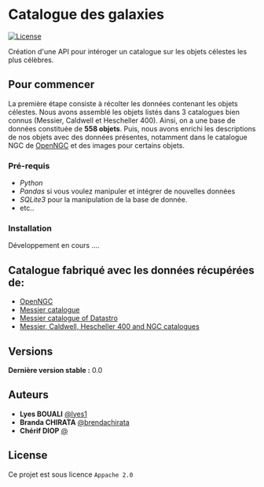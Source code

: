 # Catalogue des galaxies
[![License](https://img.shields.io/badge/license-Apache%202.0-blue.svg)](https://tldrlegal.com/license/apache-license-2.0-%28apache-2.0%29#summary)

Création d'une API pour intéroger un catalogue sur les objets célestes les plus célèbres.

## Pour commencer

La première étape consiste à récolter les données contenant les objets célestes. Nous avons assemblé les objets listés dans 3 catalogues bien connus (Messier, Caldwell et Hescheller 400). Ainsi, on a une base de données constituée de **558 objets**. Puis, nous avons enrichi les descriptions de nos objets avec des données présentes, notamment dans le catalogue NGC  de [OpenNGC](https://github.com/mattiaverga/OpenNGC) et des images pour certains objets.

### Pré-requis

- *Python*
- *Pandas* si vous voulez manipuler et intégrer de nouvelles données
- *SQLite3* pour la manipulation de la base de donnée.
- etc..

### Installation

Développement en cours ....

## Catalogue fabriqué avec les données récupérées de: 

* [OpenNGC](https://github.com/mattiaverga/OpenNGC)
* [Messier catalogue](https://github.com/jbcurtin/messier-catalogue)
* [Messier catalogue of Datastro](https://www.datastro.eu/explore/dataset/catalogue-de-messier/table/?disjunctive.objet&disjunctive.mag&disjunctive.english_name_nom_en_anglais&disjunctive.french_name_nom_francais&disjunctive.latin_name_nom_latin&sort=messier)
* [Messier, Caldwell, Hescheller 400 and NGC catalogues](https://www.nexstarsite.com/Book/DSO.htm)


## Versions

**Dernière version stable :** 0.0

## Auteurs
* **Lyes BOUALI** [@lyes1](https://github.com/lyes1)
* **Branda CHIRATA**  [@brendachirata](https://github.com/brendachirata)
* **Chérif DIOP**  [@]()

## License

Ce projet est sous licence ``Appache 2.0``